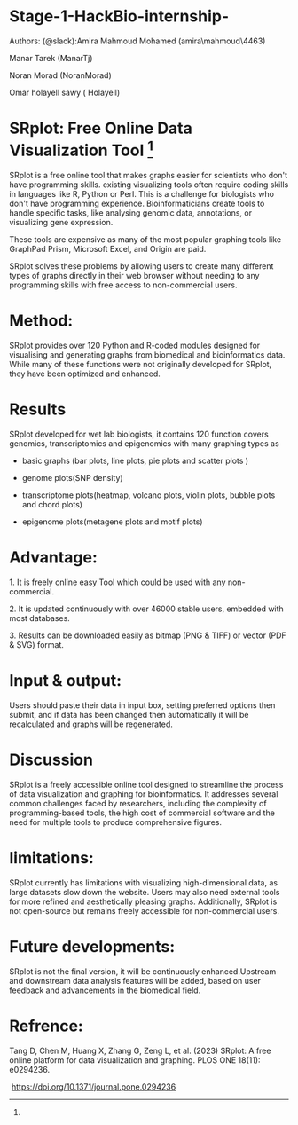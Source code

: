 # Stage-1-HackBio-internship-
Authors: (@slack):Amira Mahmoud Mohamed (amira\\mahmoud\\4463)

Manar Tarek (ManarTj)

Noran Morad (NoranMorad)

Omar holayell sawy ( Holayell)


# **SRplot: Free Online Data Visualization Tool** [^1]

SRplot is a free online tool that makes graphs easier for scientists who
don't have programming skills. existing visualizing tools often require
coding skills in languages like R, Python or Perl. This is a challenge
for biologists who don't have programming experience. Bioinformaticians
create tools to handle specific tasks, like analysing genomic data,
annotations, or visualizing gene expression.

These tools are expensive as many of the most popular graphing tools
like GraphPad Prism, Microsoft Excel, and Origin are paid.

SRplot solves these problems by allowing users to create many different
types of graphs directly in their web browser without needing to any
programming skills with free access to non-commercial users.


# **Method:**

SRplot provides over 120 Python and R-coded modules designed for
visualising and generating graphs from biomedical and bioinformatics
data. While many of these functions were not originally developed for
SRplot, they have been optimized and enhanced.


# **Results**

SRplot developed for wet lab biologists, it contains 120 function covers
genomics, transcriptomics and epigenomics with many graphing types as

- basic graphs (bar plots, line plots, pie plots and scatter plots )

- genome plots(SNP density)

- transcriptome plots(heatmap, volcano plots, violin plots, bubble plots
  and chord plots)

- epigenome plots(metagene plots and motif plots)


# **Advantage**:

1\. It is freely online easy Tool which could be used with any
non-commercial.

2\. It is updated continuously with over 46000 stable users, embedded
with most databases.

3\. Results can be downloaded easily as bitmap (PNG & TIFF) or vector
(PDF & SVG) format.


# **Input & output:**

Users should paste their data in input box, setting preferred options
then submit, and if data has been changed then automatically it will be
recalculated and graphs will be regenerated.


# **Discussion**

SRplot is a freely accessible online tool designed to streamline the
process of data visualization and graphing for bioinformatics. It
addresses several common challenges faced by researchers, including the
complexity of programming-based tools, the high cost of commercial
software and the need for multiple tools to produce comprehensive
figures.


# **limitations:**

SRplot currently has limitations with visualizing high-dimensional data,
as large datasets slow down the website. Users may also need external
tools for more refined and aesthetically pleasing graphs. Additionally,
SRplot is not open-source but remains freely accessible for
non-commercial users.



# **Future developments:**

SRplot is not the final version, it will be continuously
enhanced.Upstream and downstream data analysis features will be added,
based on user feedback and advancements in the biomedical field.



# **Refrence:**

Tang D, Chen M, Huang X, Zhang G, Zeng L, et al. (2023) SRplot: A free
online platform for data visualization and graphing. PLOS ONE 18(11):
e0294236.

 <https://doi.org/10.1371/journal.pone.0294236>

[^1]:
